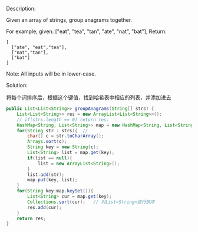 Description:

Given an array of strings, group anagrams together.

For example, given: ["eat", "tea", "tan", "ate", "nat", "bat"], 
Return:
```
[
  ["ate", "eat","tea"],
  ["nat","tan"],
  ["bat"]
]
```
Note: All inputs will be in lower-case.

Solution:

将每个词排序后，根据这个键值，找到哈希表中相应的列表，并添加进去

```java
public List<List<String>> groupAnagrams(String[] strs) {
    List<List<String>> res = new ArrayList<List<String>>();
    // if(strs.length == 0) return res;
    HashMap<String, List<String>> map = new HashMap<String, List<String>>();
    for(String str : strs){  // 
        char[] c = str.toCharArray();
        Arrays.sort(c);
        String key = new String(c);
        List<String> list = map.get(key);
        if(list == null){
            list = new ArrayList<String>();
        }
        list.add(str);
        map.put(key, list);
    }
    for(String key:map.keySet()){
        List<String> cur = map.get(key);
        Collections.sort(cur);   // 对List<String>进行排序
        res.add(cur);
    }
    return res;
}
```


